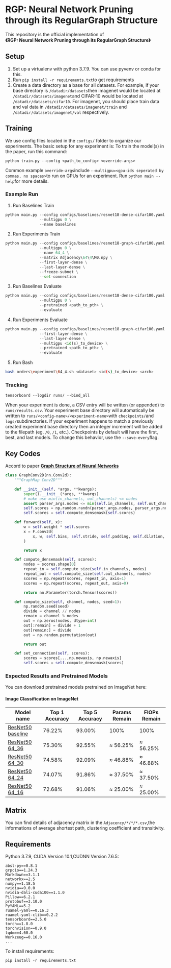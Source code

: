 # RGP: Neural Network Pruning through its RegularGraph Structure

This repository is the official implementation of <br/>
**《RGP: Neural Network Pruning through its RegularGraph Structure》**


## Setup

1. Set up a virtualenv with python 3.7.9. You can use pyvenv or conda for this.
2. Run ```pip install -r requirements.txt```to get requirements
3. Create a data directory as a base for all datasets. For example, if your base directory is ```/datadir/datasets```then imagenet would be located at ```/datadir/datasets/imagenet```and CIFAR-10 would be located at ```/datadir/datasets/cifar10```.
For imagenet, you should place train data and val data in ```/datadir/datasets/imagenet/train``` and ```/datadir/datasets/imagenet/val``` respectively.

## Training
We use config files located in the  ```configs/``` folder to organize our experiments. The basic setup for any experiment is:
To train the model(s) in the paper, run this command:

```train
python train.py --config <path_to_config> <override-args>
```
Common example ```override-args```include ```--multigpu=<gpu-ids seperated by commas, no spaces>```to run on GPUs for an experiment. Run ```python main --help```for more details.

### Example Run
1. Run Baselines Train
```python
python main.py --config configs/baselines/resnet18-dense-cifar100.yaml \
               --multigpu 0 \
               --name baselines
```
2. Run Experiments Train
```python
python main.py --config configs/baselines/resnet18-graph-cifar100.yaml \
               --multigpu 0 \
               --name 64_4 \
               --matrix Adjacency\64\4\M0.npy \
               --first-layer-dense \
               --last-layer-dense \
               --freeze-subnet \
               --set-connection
```
3. Run Baselines Evaluate
```python
python main.py --config configs/baselines/resnet18-dense-cifar100.yaml \
               --multigpu 0 \
               --pretrained <path_to_pth> \
               --evaluate
```
4. Run Experiments Evaluate
```python
python main.py --config configs/baselines/resnet18-graph-cifar100.yaml \
               --first-layer-dense \
               --last-layer-dense \
               --multigpu <id(s)_to_device> \
               --pretrained <path_to_pth> \
               --evaluate 
```
5. Run Bash
```sh
bash orders\experiment\64_4.sh <dataset> <id(s)_to_device> <arch>
```
### Tracking

```
tensorboard --logdir runs/ --bind_all
```

When your experiment is done, a CSV entry will be written (or appended) to ```runs/results.csv```. Your experiment base directory will automatically be written to ```runs/<config-name>/<experiment-name>```with ```checkpoints/```and ```logs/```subdirectories. If your experiment happens to match a previously created experiment base directory then an integer increment will be added to the filepath (eg. ```/0```, ```/1```, etc.). Checkpoints by default will have the first, best, and last models. To change this behavior, use the ```--save-every```flag. 

## Key Codes
Accord to paper **[Graph Structure of Neural Networks](https://arxiv.org/abs/2007.06559)**
```python
class GraphConv2D(nn.Conv2d):
    """GraphMap Conv2D"""

    def __init__(self, *args, **kwargs):
        super().__init__(*args, **kwargs)
        # make use min(in_channels, out_channels) <= nodes
        assert parser_args.nodes <= min(self.in_channels, self.out_channels)
        self.scores = np.random.randn(parser_args.nodes, parser_args.nodes, 1, 1)
        self.scores = self.compute_densemask(self.scores)

    def forward(self, x):
        w = self.weight * self.scores
        x = F.conv2d(
            x, w, self.bias, self.stride, self.padding, self.dilation, self.groups
        )

        return x

    def compute_densemask(self, scores):
        nodes = scores.shape[0]
        repeat_in = self.compute_size(self.in_channels, nodes)
        repeat_out = self.compute_size(self.out_channels, nodes)
        scores = np.repeat(scores, repeat_in, axis=1)
        scores = np.repeat(scores, repeat_out, axis=0)

        return nn.Parameter(torch.Tensor(scores))

    def compute_size(self, channel, nodes, seed=1):
        np.random.seed(seed)
        divide = channel // nodes
        remain = channel % nodes
        out = np.zeros(nodes, dtype=int)
        out[:remain] = divide + 1
        out[remain:] = divide
        out = np.random.permutation(out)

        return out

    def set_connection(self, scores):
        scores = scores[...,np.newaxis, np.newaxis]
        self.scores = self.compute_densemask(scores)
```


### Expected Results and Pretrained Models

You can download pretrained models pretrained on ImageNet here:

#### Image Classification on ImageNet
|Model name|    Top 1 Accuracy  |Top 5 Accuracy |Params Remain    | FlOPs Remain|
|---|---------------- | -------------- |  -------------- |  ----------- |
| [ResNet50 baseline](https://drive.google.com/file/d/1dw_03RKxFBJhs5pRgNWipI6NqXNJ8nIZ/view?usp=sharing)|76.22%|93.00%|100%|100%|
| [ResNet50 64_36](https://drive.google.com/file/d/1WCcKSta30CW2JDwO7M0BldO-gIKYEf82/view?usp=sharing)|75.30%|92.55%|$\approx$ 56.25%|$\approx$ 56.25%|
| [ResNet50 64_30](https://drive.google.com/file/d/1g041RIsT7QEcOGavxzEJFpZQQqZRURSS/view?usp=sharing)|74.58%|92.09%|$\approx$ 46.88%|$\approx$ 46.88%|
| [ResNet50 64_24](https://drive.google.com/file/d/1F83hsPQP9qyhq0NdLE0urSJKiGI0E7FW/view?usp=sharing)|74.07%|91.86%|$\approx$ 37.50%|$\approx$ 37.50%|
| [ResNet50 64_16](https://drive.google.com/file/d/1RCRj9uxLKpMjSTJ6Vi16cdIIrd4apZnM/view?usp=sharing)|72.68%|91.06%|$\approx$ 25.00%|$\approx$ 25.00%|

## Matrix
You can find details of adjacency matrix in the ```Adjacency/*/*/*.csv```,the informations of average shortest path, clustering coefficient and transitivity.
## Requirements

Python 3.7.9, CUDA Version 10.1,CUDNN Version 7.6.5:
```
absl-py==0.8.1
grpcio==1.24.3
Markdown==3.1.1
networkx==2.5
numpy==1.18.5
nvidia==9.0.0
nvidia-dali-cuda100==1.1.0
Pillow==6.2.1
protobuf==3.10.0
PyYAML==5.2
ruamel-yaml==0.16.3
ruamel-yaml-clib==0.2.2
tensorboard==2.5.0
torch==1.8.0
torchvision==0.9.0
tqdm==4.60.0
Werkzeug==0.16.0
...
```

To install requirements:

```setup
pip install -r requirements.txt
```